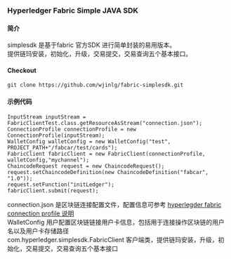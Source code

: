 ### Hyperledger Fabric Simple JAVA SDK
#### 简介
simplesdk 是基于fabric 官方SDK 进行简单封装的易用版本。   
提供链玛安装，初始化，升级，交易提交，交易查询五个基本接口。
 
#### Checkout   
```
git clone https://github.com/wjinlg/fabric-simplesdk.git

```
#### 示例代码    
````
InputStream inputStream = FabricClientTest.class.getResourceAsStream("connection.json");
ConnectionProfile connectionProfile = new ConnectionProfile(inputStream);
WalletConfig walletConfig = new WalletConfig("test", PROJECT_PATH+"/fabcar/test/cards");
FabricClient fabricClient = new FabricClient(connectionProfile, walletConfig,"mychannel");
ChaincodeRequest request = new ChaincodeRequest();
request.setChaincodeDefinition(new ChaincodeDefinition("fabcar", "1.0"));
request.setFunction("initLedger");
fabricClient.submit(request);
````
connection.json 是区块链连接配置文件，配置信息可参考 [hyperlegder fabric connection profile 说明]("https://hyperledger-fabric.readthedocs.io/en/latest/developapps/connectionprofile.html?highlight=connection")    
WalletConfig 用户配置区块链链接用户卡信息，包括用于连接操作区块链的用户名以及用户卡存储路径    
com.hyperledger.simplesdk.FabricClient 客户端类，提供链玛安装，升级，初始化，交易提交，交易查询五个基本接口
